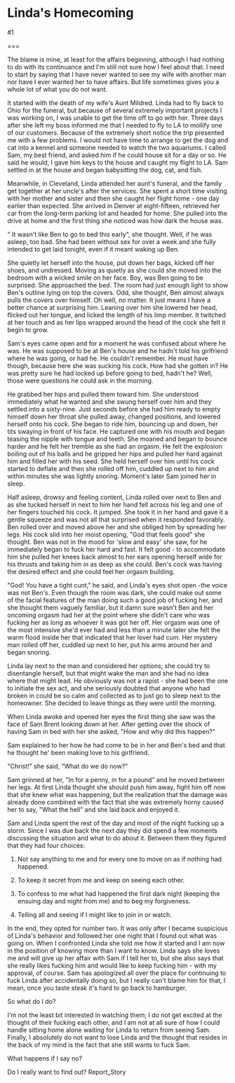 Linda's Homecoming
==================
#1 

===

The blame is mine, at least for the affairs beginning, although I had nothing to do with its continuance and I'm still not sure how I feel about that. I need to start by saying that I have never wanted to see my wife with another man nor have I ever wanted her to have affairs. But life sometimes gives you a whole lot of what you do not want. 

It started with the death of my wife's Aunt Mildred. Linda had to fly back to Ohio for the funeral, but because of several extremely important projects I was working on, I was unable to get the time off to go with her. Three days after she left my boss informed me that I needed to fly to LA to mollify one of our customers. Because of the extremely short notice the trip presented me with a few problems. I would not have time to arrange to get the dog and cat into a kennel and someone needed to watch the two aquariums. I called Sam, my best friend, and asked him if he could house sit for a day or so. He said he would, I gave him keys to the house and caught my flight to LA. Sam settled in at the house and began babysitting the dog, cat, and fish. 

Meanwhile, in Cleveland, Linda attended her aunt's funeral, and the family get together at her uncle's after the services. She spent a short time visiting with her mother and sister and then she caught her flight home - one day earlier than expected. She arrived in Denver at eight-fifteen, retrieved her car from the long-term parking lot and headed for home. She pulled into the drive at home and the first thing she noticed was how dark the house was. 

" It wasn't like Ben to go to bed this early", she thought. Well, if he was asleep, too bad. She had been without sex for over a week and she fully intended to get laid tonight, even if it meant waking up Ben. 

She quietly let herself into the house, put down her bags, kicked off her shoes, and undressed. Moving as quietly as she could she moved into the bedroom with a wicked smile on her face. Boy, was Ben going to be surprised. She approached the bed. The room had just enough light to show Ben's outline lying on top the covers. Odd, she thought, Ben almost always pulls the covers over himself. Oh well, no matter. It just means I have a better chance at surprising him. Leaning over him she lowered her head, flicked out her tongue, and licked the length of his limp member. It twitched at her touch and as her lips wrapped around the head of the cock she felt it begin to grow. 

Sam's eyes came open and for a moment he was confused about where he was. He was supposed to be at Ben's house and he hadn't told his girlfriend where he was going, or had he. He couldn't remember. He must have though, because here she was sucking his cock. How had she gotten in? He was pretty sure he had locked up before going to bed, hadn't he? Well, those were questions he could ask in the morning. 

He grabbed her hips and pulled them toward him. She understood immediately what he wanted and she swung herself over him and they settled into a sixty-nine. Just seconds before she had him ready to empty himself down her throat she pulled away, changed positions, and lowered herself onto his cock. She began to ride him, bouncing up and down, her tits swaying in front of his face. He captured one with his mouth and began teasing the nipple with tongue and teeth. She moaned and began to bounce harder and he felt her tremble as she had an orgasm. He felt the explosion boiling out of his balls and he gripped her hips and pulled her hard against him and filled her with his seed. She held herself over him until his cock started to deflate and then she rolled off him, cuddled up next to him and within minutes she was lightly snoring. Moment's later Sam joined her in sleep. 

Half asleep, drowsy and feeling content, Linda rolled over next to Ben and as she tucked herself in next to him her hand fell across his leg and one of her fingers touched his cock. It jumped. She took it in her hand and gave it a gentle squeeze and was not all that surprised when it responded favorably. Ben rolled over and moved above her and she obliged him by spreading her legs. His cock slid into her moist opening, "God that feels good" she thought. Ben was not in the mood for 'slow and easy' she saw, for he immediately began to fuck her hard and fast. It felt good - to accommodate him she pulled her knees back almost to her ears opening herself wide for his thrusts and taking him in as deep as she could. Ben's cock was having the desired effect and she could feel her orgasm building. 

"God! You have a tight cunt," he said, and Linda's eyes shot open -the voice was not Ben's. Even though the room was dark, she could make out some of the facial features of the man doing such a good job of fucking her, and she thought them vaguely familiar, but it damn sure wasn't Ben and her oncoming orgasm had her at the point where she didn't care who was fucking her as long as whoever it was got her off. Her orgasm was one of the most intensive she'd ever had and less than a minute later she felt the warm flood inside her that indicated that her lover had cum. Her mystery man rolled off her, cuddled up next to her, put his arms around her and began snoring. 

Linda lay next to the man and considered her options; she could try to disentangle herself, but that might wake the man and she had no idea where that might lead. He obviously was not a rapist - she had been the one to initiate the sex act, and she seriously doubted that anyone who had broken in could be so calm and collected as to just go to sleep next to the homeowner. She decided to leave things as they were until the morning. 

When Linda awoke and opened her eyes the first thing she saw was the face of Sam Brent looking down at her. After getting over the shock of having Sam in bed with her she asked, "How and why did this happen?" 

Sam explained to her how he had come to be in her and Ben's bed and that he thought he' been making love to his girlfriend. 

"Christ!" she said, "What do we do now?" 

Sam grinned at her, "In for a penny, in for a pound" and he moved between her legs. At first Linda thought she should push him away, fight him off now that she knew what was happening, but the realization that the damage was already done combined with the fact that she was extremely horny caused her to say, "What the hell" and she laid back and enjoyed it. 

Sam and Linda spent the rest of the day and most of the night fucking up a storm. Since I was due back the next day they did spend a few moments discussing the situation and what to do about it. Between them they figured that they had four choices: 

1. Not say anything to me and for every one to move on as if nothing had happened. 

2. To keep it secret from me and keep on seeing each other. 

3. To confess to me what had happened the first dark night (keeping the ensuing day and night from me) and to beg my forgiveness. 

4. Telling all and seeing if I might like to join in or watch. 

In the end, they opted for number two. It was only after I became suspicious of Linda's behavior and followed her one night that I found out what was going on. When I confronted Linda she told me how it started and I am now in the position of knowing more than I want to know. Linda says she loves me and will give up her affair with Sam if I tell her to, but she also says that she really likes fucking him and would like to keep fucking him - with my approval, of course. Sam has apologized all over the place for continuing to fuck Linda after accidentally doing so, but I really can't blame him for that, I mean, once you taste steak it's hard to go back to hamburger. 

So what do I do? 

I'm not the least bit interested in watching them; I do not get excited at the thought of their fucking each other, and I am not at all sure of how I could handle sitting home alone waiting for Linda to return from seeing Sam. Finally, I absolutely do not want to lose Linda and the thought that resides in the back of my mind is the fact that she still wants to fuck Sam. 

What happens if I say no? 

Do I really want to find out? Report_Story 
